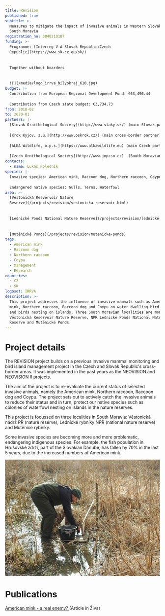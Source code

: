 ```yaml
---
title: Revision
published: true
subtitle: >-
  Measures to mitigate the impact of invasive animals in Western Slovakia and
  South Moravia
registration_no: 304021D187
funding: >-
  Programme: [Interreg V-A Slovak Republic/Czech
  Republic](https://www.sk-cz.eu/sk/)


  Together without boarders


  ![](/media/logo_irrva_bilyokraj_610.jpg)
budget: |-
  Contribution from European Regional Development Fund: €63,490.44

  Contribution from Czech state budget: €3,734.73
from: 2018-02
to: 2020-01
partners: |-
  [Slovak Ornithological Society](http://www.vtaky.sk/) (main Slovak partner)

  [Krok Kyjov, z.ú.](http://www.oskrok.cz/) (main cross-border partner)

  [ALKA Wildlife, o.p.s.](https://www.alkawildlife.eu) (main Czech partner)

  [Czech Ornithological Society](http://www.jmpcso.cz)  (South Moravian Branch)
contacts:
  - name: Lukáš Poledník
species: |-
  Invasive species: American mink, Raccoon dog, Northern raccoon, Coypu

  Endangered native species: Gulls, Terns, Waterfowl
area: >-
  [Věstonická Resvervoir Nature
  Reserve](/projects/revision/vestonicka-reservoir.html)


  [Lednické Ponds National Nature Reserve](/projects/revision/lednické-ponds)


  [Mutěnické Ponds](/projects/revision/mutenicke-ponds)
tags:
  - American mink
  - Raccoon dog
  - Northern raccoon
  - Coypu
  - Management
  - Research
countries:
  - CZ
  - SK
logoset: IRRVA
description: >-
  This project addresses the influence of invasive mammals such as American
  mink, Northern raccoon, Raccoon dog and Coypu on water dwelling bird colonies
  and birds nesting on islands. Three South Moravian localities are monitored:
  Věstonická Reservoir Nature Reserve, NPR Lednické Ponds National Nature
  Reserve and Mutěnické Ponds.
---
```

# Project details

The REVISION project builds on a previous invasive mammal monitoring and bird island management project in the Czech and Slovak Republic's cross-border areas. It was implemented in the past years as the NEOVISION and NEOVISION II projects. 

The aim of the project is to re-evaluate the current status of selected invasive animals, namely the American mink, Northern raccoon, Raccoon dog and Coypu. The project sets out to actively catch the invasive animals to reduce their status and in turn, protect our native species such as colonies of waterfowl nesting on islands in the nature reserves. 

This project is focussed on three localities in South Moravia: Věstonická nádrž PR (nature reserve), Lednické rybníky NPR (national nature reserve) and Mutěnice rybníky.

Some invasive species are becoming more and more problematic, endangering indigenous species. For example, the fish population in Hrušovské zdrži, part of the Slovakian Danube, has fallen by 70% in the last 5 years, due to the increased numbers of American mink.

![](/media/dscn6156_600.jpg "Úprava raftu pro monitoring stop invazních savců")

# Publications

[American mink - a real enemy? ](/publications/american-mink-a-real-enemy)(Article in Živa)
